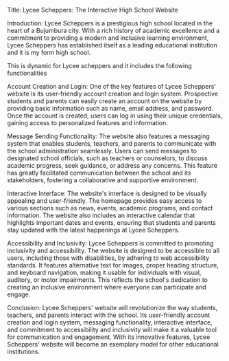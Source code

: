 Title: Lycee Scheppers: The Interactive High School Website

Introduction:
Lycee Scheppers is a prestigious high school located in the heart of a Bujumbura city. With a rich history of 
academic excellence and a commitment to providing a modern and inclusive learning environment, 
Lycee Scheppers has established itself as a leading educational institution and it is my form high school.

This is dynamic for Lycee scheppers and it includes the following functionalities

Account Creation and Login:
One of the key features of Lycee Scheppers' website is its user-friendly account creation and login system. 
Prospective students and parents can easily create an account on the website by providing basic information such as name, 
email address, and password. Once the account is created, users can log in using their unique credentials, gaining access 
to personalized features and information.

Message Sending Functionality:
The website also features a messaging system that enables students, teachers, 
and parents to communicate with the school administration seamlessly. 
Users can send messages to designated school officials, such as teachers or counselors, 
to discuss academic progress, seek guidance, or address any concerns. 
This feature has greatly facilitated communication between the school and its stakeholders, fostering a collaborative and supportive environment.

Interactive Interface:
The website's interface is designed to be visually appealing and user-friendly. 
The homepage provides easy access to various sections such as news, events, academic programs, 
and contact information. The website also includes an interactive calendar that highlights important dates and events, 
ensuring that students and parents stay updated with the latest happenings at Lycee Scheppers.

Accessibility and Inclusivity:
Lycee Scheppers is committed to promoting inclusivity and accessibility. 
The website is designed to be accessible to all users, including those with disabilities, 
by adhering to web accessibility standards. It features alternative text for images, proper heading structure, 
and keyboard navigation, making it usable for individuals with visual, auditory, or motor impairments. 
This reflects the school's dedication to creating an inclusive environment where everyone can participate and engage.

Conclusion:
Lycee Scheppers' website will revolutionize the way students, 
teachers, and parents interact with the school. Its user-friendly account creation and login system,
messaging functionality, interactive interface, and commitment to accessibility and inclusivity will make it 
a valuable tool for communication and engagement. With its innovative features, Lycee Scheppers' website 
will become an exemplary model for other educational institutions.
